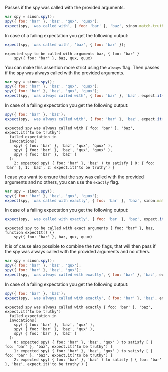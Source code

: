 Passes if the spy was called with the provided arguments.

```js
var spy = sinon.spy();
spy({ foo: 'bar' }, 'baz', 'qux', 'quux');
expect(spy, 'was called with', { foo: 'bar' }, 'baz', sinon.match.truthy);
```

In case of a failing expectation you get the following output:

```js
expect(spy, 'was called with', 'baz', { foo: 'bar' });
```

```output
expected spy to be called with arguments baz, { foo: "bar" }
    spy({ foo: "bar" }, baz, qux, quux)
```

You can make this assertion more strict using the `always` flag. Then
passes if the spy was always called with the provided arguments.

```js
var spy = sinon.spy();
spy({ foo: 'bar' }, 'baz', 'qux', 'quux');
spy({ foo: 'bar' }, 'baz', 'qux', 'quux');
expect(spy, 'was always called with', { foo: 'bar' }, 'baz', expect.it('to be truthy'));
```

In case of a failing expectation you get the following output:

```js
spy({ foo: 'bar' }, 'baz');
expect(spy, 'was always called with', { foo: 'bar' }, 'baz', expect.it('to be truthy'));
```

```output
expected spy was always called with { foo: 'bar' }, 'baz', expect.it('to be truthy')
  failed expectation in
  invocations(
    spy( { foo: 'bar' }, 'baz', 'qux', 'quux' ),
    spy( { foo: 'bar' }, 'baz', 'qux', 'quux' ),
    spy( { foo: 'bar' }, 'baz' )
  ):
    2: expected spy( { foo: 'bar' }, 'baz' ) to satisfy { 0: { foo: 'bar' }, 1: 'baz', 2: expect.it('to be truthy') }
```

I case you want to ensure that the spy was called with the provided
arguments and no others, you can use the `exactly` flag.

```js
var spy = sinon.spy();
spy({ foo: 'bar' }, 'baz', 'qux', 'quux');
expect(spy, 'was called with exactly', { foo: 'bar' }, 'baz', sinon.match.truthy, 'quux');
```

In case of a failing expectation you get the following output:

```js
expect(spy, 'was called with exactly', { foo: 'bar' }, 'baz', expect.it('to be truthy'));
```

```output
expected spy to be called with exact arguments { foo: "bar" }, baz, function expectIt() {}
    spy({ foo: "bar" }, baz, qux, quux)
```

It is of cause also possible to combine the two flags, that will then
pass if the spy was always called with the provided arguments and no
others.

```js
var spy = sinon.spy();
spy({ foo: 'bar' }, 'baz', 'qux');
spy({ foo: 'bar' }, 'baz', 'qux');
expect(spy, 'was always called with exactly', { foo: 'bar' }, 'baz', expect.it('to be truthy'));
```

In case of a failing expectation you get the following output:

```js
spy({ foo: 'bar' }, 'baz');
expect(spy, 'was always called with exactly', { foo: 'bar' }, 'baz', expect.it('to be truthy'));
```

```output
expected spy was always called with exactly { foo: 'bar' }, 'baz', expect.it('to be truthy')
  failed expectation in
  invocations(
    spy( { foo: 'bar' }, 'baz', 'qux' ),
    spy( { foo: 'bar' }, 'baz', 'qux' ),
    spy( { foo: 'bar' }, 'baz' )
  ):
    0: expected spy( { foo: 'bar' }, 'baz', 'qux' ) to satisfy [ { foo: 'bar' }, 'baz', expect.it('to be truthy') ]
    1: expected spy( { foo: 'bar' }, 'baz', 'qux' ) to satisfy [ { foo: 'bar' }, 'baz', expect.it('to be truthy') ]
    2: expected spy( { foo: 'bar' }, 'baz' ) to satisfy [ { foo: 'bar' }, 'baz', expect.it('to be truthy') ]
```
